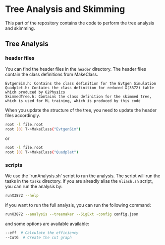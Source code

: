 # Tree Analysis and Skimming

This part of the repository contains the code to perform the tree analysis and skimming.

## Tree Analysis
### header files
You can find the header files in the `header` directory. The header files contain the class definitions from MakeClass.
```
EvtgenSim.h: Contains the class definition for the Evtgen Simulation
Quadplet.h: Contains the class definition for reduced X(3872) table which produced by O2Physics
SkimmedTree.h: Contains the class definition for the skimmed tree, which is used for ML training, which is produced by this code
```

When you update the structure of the tree, you need to update the header files accordingly.
```bash
root -l file.root
root [0] T->MakeClass("EvtgenSim")
```
or
```bash
root -l file.root
root [0] T->MakeClass("Quadplet")
```

### scripts
We use the 'runAnalysis.sh' script to run the analysis. The script will run the tasks in the `tasks` directory.
If you are alreadly alias the `Aliash.sh` script, you can run the analysis by:

```bash
runX3872 --help
```

if you want to run the full analysis, you can run the following command:
```bash
runX3872 --analysis --treemaker --SigExt -config config.json
```
and some options are available available:
```bash
--eff  # Calculate the efficiency
--CutG  # Create the cut graph
```